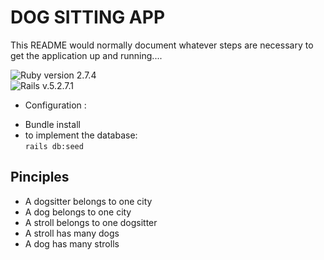 # DOG SITTING APP

This README would normally document whatever steps are necessary to get the
application up and running....

![Ruby](https://img.shields.io/badge/ruby-%23CC342D.svg?style=for-the-badge&logo=ruby&logoColor=white) version 2.7.4  
![Rails](https://img.shields.io/badge/rails-%23CC0000.svg?style=for-the-badge&logo=ruby-on-rails&logoColor=white) v.5.2.7.1

* Configuration :
- Bundle install
- to implement the database:  
`rails db:seed `

## Pinciples

* A dogsitter belongs to one city
* A dog belongs to one city
* A stroll belongs to one dogsitter
* A stroll has many dogs
* A dog has many strolls
